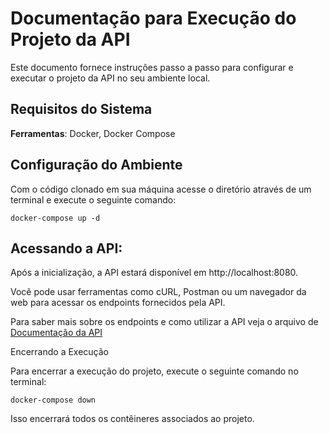 
# Documentação para Execução do Projeto da API

  

Este documento fornece instruções passo a passo para configurar e executar o projeto da API no seu ambiente local.


## Requisitos do Sistema
**Ferramentas**: Docker, Docker Compose

## Configuração do Ambiente

Com o código clonado em sua máquina acesse o diretório através de um terminal e execute o seguinte comando:

    docker-compose up -d
    
## Acessando a API:
Após a inicialização, a API estará disponível em http://localhost:8080.

Você pode usar ferramentas como cURL, Postman ou um navegador da web para acessar os endpoints fornecidos pela API.

  

Para saber mais sobre os endpoints e como utilizar a API veja o arquivo de [Documentação da API](API.md)

  

Encerrando a Execução

Para encerrar a execução do projeto, execute o seguinte comando no terminal:

    docker-compose down

Isso encerrará todos os contêineres associados ao projeto.